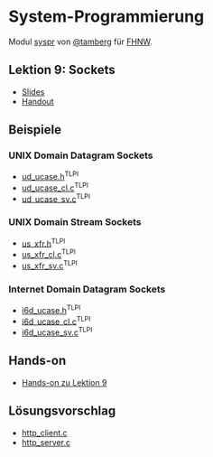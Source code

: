 # System-Programmierung
Modul [syspr]( https://www.fhnw.ch/de/studium/module/6008081) von [@tamberg](https://twitter.com/tamberg) für [FHNW](https://www.fhnw.ch/).

## Lektion 9: Sockets
- [Slides](http://www.tamberg.org/fhnw/2021/hs/Syspr09Sockets.pdf)
- [Handout](http://www.tamberg.org/fhnw/2021/hs/Syspr09SocketsHandout.pdf)

## Beispiele
### UNIX Domain Datagram Sockets
- [ud_ucase.h](http://man7.org/tlpi/code/online/book/sockets/ud_ucase.h.html)<sup>TLPI</sup>
- [ud_ucase_cl.c](http://man7.org/tlpi/code/online/book/sockets/ud_ucase_cl.c.html)<sup>TLPI</sup>
- [ud_ucase_sv.c](http://man7.org/tlpi/code/online/book/sockets/ud_ucase_sv.c.html)<sup>TLPI</sup>
### UNIX Domain Stream Sockets
- [us_xfr.h](http://man7.org/tlpi/code/online/book/sockets/us_xfr.h.html)<sup>TLPI</sup>
- [us_xfr_cl.c](http://man7.org/tlpi/code/online/book/sockets/us_xfr_cl.c.html)<sup>TLPI</sup>
- [us_xfr_sv.c](http://man7.org/tlpi/code/online/book/sockets/us_xfr_sv.c.html)<sup>TLPI</sup>
### Internet Domain Datagram Sockets
- [i6d_ucase.h](http://man7.org/tlpi/code/online/book/sockets/i6d_ucase.h.html)<sup>TLPI</sup>
- [i6d_ucase_cl.c](http://man7.org/tlpi/code/online/book/sockets/i6d_ucase_cl.c.html)<sup>TLPI</sup>
- [i6d_ucase_sv.c](http://man7.org/tlpi/code/online/book/sockets/i6d_ucase_sv.c.html)<sup>TLPI</sup>

## Hands-on
- [Hands-on zu Lektion 9](../../../../fhnw-syspr-work-09/blob/master/README.md)

## Lösungsvorschlag
- [http_client.c](http_client.c)
- [http_server.c](http_server.c)

